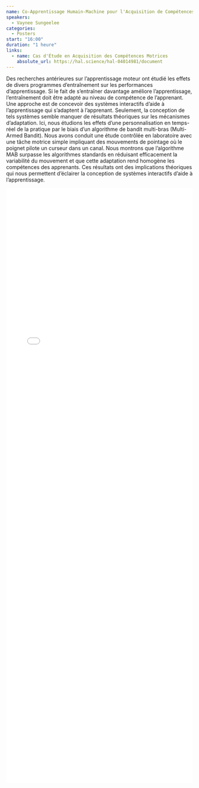 ```yaml
---
name: Co-Apprentissage Humain-Machine pour l'Acquisition de Compétences Motrices 
speakers:
  - Vaynee Sungeelee
categories:
  - Posters
start: "16:00"
duration: "1 heure"
links:
  - name: Cas d'Étude en Acquisition des Compétences Motrices
    absolute_url: https://hal.science/hal-04014981/document
---
```


Des recherches antérieures sur l’apprentissage moteur ont étudié les effets de divers programmes d’entraînement sur les performances d’apprentissage. Si le fait de s’entraîner davantage améliore l’apprentissage, l’entraînement doit être adapté au niveau de compétence de l’apprenant. Une approche est de concevoir des systèmes interactifs d’aide à l’apprentissage qui s’adaptent à l’apprenant. Seulement, la conception de tels systèmes semble manquer de résultats théoriques sur les mécanismes d’adaptation. Ici, nous étudions les effets d’une personnalisation en temps-réel de la pratique par le biais d’un algorithme de bandit multi-bras (Multi-Armed Bandit). Nous avons conduit une étude contrôlée en laboratoire avec une tâche motrice simple impliquant des mouvements de pointage où le poignet pilote un curseur dans un canal. Nous montrons que l’algorithme MAB surpasse les algorithmes standards en réduisant efficacement la variabilité du mouvement et que cette adaptation rend homogène les compétences des apprenants. Ces résultats ont des implications théoriques qui nous permettent d’éclairer la conception de systèmes interactifs d’aide à l’apprentissage.

<embed src="/assets/archive2023/posters/poster_vaynee_sungeelee_2023.pdf" type="application/pdf" width="100%" height="1600px" />
